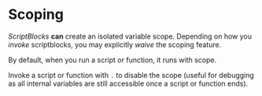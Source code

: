 # Scoping

*ScriptBlocks* **can** create an isolated variable scope. Depending on how you *invoke* scriptblocks, you may explicitly *waive* the scoping feature.

By default, when you run a script or function, it runs with scope. 

Invoke a script or function with `.` to disable the scope (useful for debugging as all internal variables are still accessible once a script or function ends).

